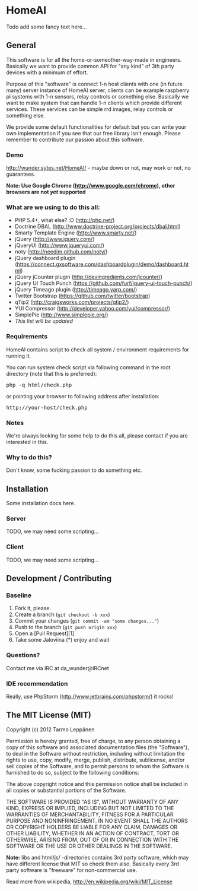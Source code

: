 HomeAI
======
Todo add some fancy text here...

General
-------
This software is for all the home-or-someother-way-made in engineers. Basically we want to provide
common API for "any kind" of 3th party devices with a minimum of effort.

Purpose of this "software" is connect 1-n host clients with one (in future many) server instance of
HomeAI server, clients can be example raspberry pi systems with 1-n sensors, relay controls or something
else. Basically we want to make system that can handle 1-n clients which provide different services.
These services can be simple rrd images, relay controls or something else.

We provide some default functionalities for default but you can write your own implementation if you
see that our free library isn't enough. Please remember to contribute our passion about this software.

### Demo
http://wunder.sytes.net/HomeAI/ - maybe down or not, may work or not, no guarantees.

<strong>Note: Use Google Chrome (http://www.google.com/chrome), other browsers are not <em>yet</em> supported</strong>

### What are we using to do this all:
- PHP 5.4+, what else? :D (http://php.net/)
- Doctrine DBAL (http://www.doctrine-project.org/projects/dbal.html)
- Smarty Template Engine (http://www.smarty.net/)
- jQuery (http://www.jquery.com/)
- jQueryUI (http://www.jqueryui.com/)
- noty (http://needim.github.com/noty/)
- jQuery dashboard plugin (https://connect.gxsoftware.com/dashboardplugin/demo/dashboard.html)
- jQuery jCounter plugin (http://devingredients.com/jcounter/)
- jQuery UI Touch Punch (https://github.com/furf/jquery-ui-touch-punch/)
- jQuery Timeago plugin (http://timeago.yarp.com/)
- Twitter Bootstrap (https://github.com/twitter/bootstrap)
- qTip2 (http://craigsworks.com/projects/qtip2/)
- YUI Compressor (http://developer.yahoo.com/yui/compressor/)
- SimplePie (http://www.simplepie.org/)
- <em>This list will be updated</em>

### Requirements
HomeAI contains script to check all system / environment requirements for running it.

You can run system check script via following command in the root directory (note that this is preferred):
<pre>
php -q html/check.php
</pre>
or pointing your browser to following address after installation:
<pre>
http://your-host/check.php
</pre>

### Notes
We're always looking for some help to do this all, please contact if you are interested in this.

### Why to do this?
Don't know, some fucking passion to do something etc.

Installation
---------------
Some installation docs here.
### Server
TODO, we may need some scripting...

### Client
TODO, we may need some scripting...

Development / Contributing
--------------------------
### Baseline
1. Fork it, please.
2. Create a branch (`git checkout -b xxx`)
3. Commit your changes (`git commit -am "some changes..."`)
4. Push to the branch (`git push origin xxx`)
5. Open a [Pull Request][1]
6. Take some Jaloviina (*) enjoy and wait

### Questions?
Contact me via IRC at da_wunder@IRCnet

### IDE recommendation
Really, use PhpStorm (http://www.jetbrains.com/phpstorm/) it rocks!

The MIT License (MIT)
---------------------
Copyright (c) 2012 Tarmo Leppänen

Permission is hereby granted, free of charge, to any person obtaining a copy of this software and associated documentation files (the "Software"), to deal in the Software without restriction, including without limitation the rights to use, copy, modify, merge, publish, distribute, sublicense, and/or sell copies of the Software, and to permit persons to whom the Software is furnished to do so, subject to the following conditions:

The above copyright notice and this permission notice shall be included in all copies or substantial portions of the Software.

THE SOFTWARE IS PROVIDED "AS IS", WITHOUT WARRANTY OF ANY KIND, EXPRESS OR IMPLIED, INCLUDING BUT NOT LIMITED TO THE WARRANTIES OF MERCHANTABILITY, FITNESS FOR A PARTICULAR PURPOSE AND NONINFRINGEMENT. IN NO EVENT SHALL THE AUTHORS OR COPYRIGHT HOLDERS BE LIABLE FOR ANY CLAIM, DAMAGES OR OTHER LIABILITY, WHETHER IN AN ACTION OF CONTRACT, TORT OR OTHERWISE, ARISING FROM, OUT OF OR IN CONNECTION WITH THE SOFTWARE OR THE USE OR OTHER DEALINGS IN THE SOFTWARE.

<strong>Note:</strong> libs and html/js/ -directories contains 3rd party software, which may have different license that MIT so check them also. Basically every 3rd party software is "freeware" for non-commercial use.

Read more from wikipedia, http://en.wikipedia.org/wiki/MIT_License